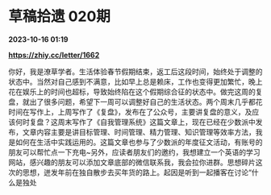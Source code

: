 # 草稿拾遗 020期

**2023-10-16 01:19**

**https://zhiy.cc/letter/1662**

你好，我是潦草学者。生活体验春节假期结束，返工后这段时间，始终处于调整的状态中。当然对自己感到不满意，比如早上总是赖床，工作也变得更加繁忙，晚上花在娱乐上的时间也超标，导致始终陷在这个假期综合征的状态中。做完这周的复盘，就出了很多问题，希望下一周可以调整好自己的生活状态。两个周末几乎都花时间在写作上，上周写作了《复盘》，发布在了公众号，主要讲复盘的意义，及应该何时复盘？这周末写作了《自我管理系统》这篇文章上，现在已经在少数派中发布，文章内容主要是讲目标管理、时间管理、精力管理、知识管理等效率方法，我是如何在生活中实践运用的。这篇文章也参与了少数派的年度征文活动，有账号的朋友可以帮忙点一下充电~另外，应读者朋友们的邀约，我想建立一个英语的学习网站，感兴趣的朋友可以添加文章底部的微信联系我，我会拉你进群。思想碎片这次的思想，迸发年前在独自散步去买年货的路上。起因是听到一起播客在讨论“什么是独处